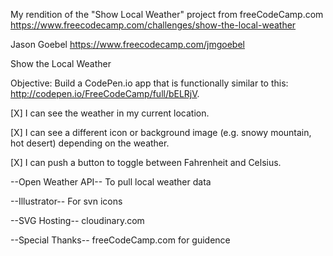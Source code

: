 My rendition of the "Show Local Weather" project from freeCodeCamp.com
https://www.freecodecamp.com/challenges/show-the-local-weather

Jason Goebel
https://www.freecodecamp.com/jmgoebel


Show the Local Weather

Objective: Build a CodePen.io app that is functionally similar to this: http://codepen.io/FreeCodeCamp/full/bELRjV.

[X] I can see the weather in my current location.

[X] I can see a different icon or background image (e.g. snowy mountain, hot desert) depending on the weather.

[X] I can push a button to toggle between Fahrenheit and Celsius.

--Open Weather API--
To pull local weather data

--Illustrator--
For svn icons

--SVG Hosting--
cloudinary.com

--Special Thanks--
freeCodeCamp.com for guidence


